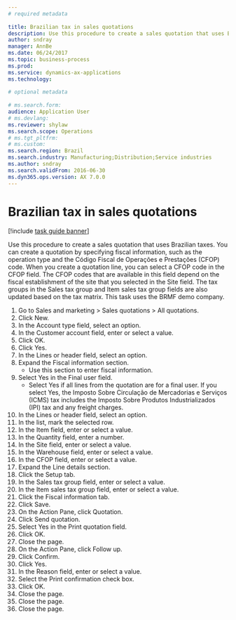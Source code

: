 ```yaml
--- 
# required metadata 
 
title: Brazilian tax in sales quotations
description: Use this procedure to create a sales quotation that uses Brazilian taxes. 
author: sndray
manager: AnnBe 
ms.date: 06/24/2017
ms.topic: business-process 
ms.prod:  
ms.service: dynamics-ax-applications 
ms.technology:  
 
# optional metadata 
 
# ms.search.form:   
audience: Application User 
# ms.devlang:  
ms.reviewer: shylaw
ms.search.scope: Operations 
# ms.tgt_pltfrm:  
# ms.custom:  
ms.search.region: Brazil
ms.search.industry: Manufacturing;Distribution;Service industries
ms.author: sndray
ms.search.validFrom: 2016-06-30 
ms.dyn365.ops.version: AX 7.0.0 
---
```

# Brazilian tax in sales quotations

[!include [task guide banner](../../includes/task-guide-banner.md)]

Use this procedure to create a sales quotation that uses Brazilian taxes. You can create a quotation by specifying fiscal information, such as the operation type and the Código Fiscal de Operações e Prestações (CFOP) code. When you create a quotation line, you can select a CFOP code in the CFOP field. The CFOP codes that are available in this field depend on the fiscal establishment of the site that you selected in the Site field. The tax groups in the Sales tax group and Item sales tax group fields are also updated based on the tax matrix. This task uses the BRMF demo company.

1. Go to Sales and marketing > Sales quotations > All quotations.
2. Click New.
3. In the Account type field, select an option.
4. In the Customer account field, enter or select a value.
5. Click OK.
6. Click Yes.
7. In the Lines or header field, select an option.
8. Expand the Fiscal information section.
    * Use this section to enter fiscal information.  
9. Select Yes in the Final user field.
    * Select Yes if all lines from the quotation are for a final user.  If you select Yes, the Imposto Sobre Circulação de Mercadorias e Serviços (ICMS) tax includes the Imposto Sobre Produtos Industrializados (IPI) tax and any freight charges.  
10. In the Lines or header field, select an option.
11. In the list, mark the selected row.
12. In the Item field, enter or select a value.
13. In the Quantity field, enter a number.
14. In the Site field, enter or select a value.
15. In the Warehouse field, enter or select a value.
16. In the CFOP field, enter or select a value.
17. Expand the Line details section.
18. Click the Setup tab.
19. In the Sales tax group field, enter or select a value.
20. In the Item sales tax group field, enter or select a value.
21. Click the Fiscal information tab.
22. Click Save.
23. On the Action Pane, click Quotation.
24. Click Send quotation.
25. Select Yes in the Print quotation field.
26. Click OK.
27. Close the page.
28. On the Action Pane, click Follow up.
29. Click Confirm.
30. Click Yes.
31. In the Reason field, enter or select a value.
32. Select the Print confirmation check box.
33. Click OK.
34. Close the page.
35. Close the page.
36. Close the page.

